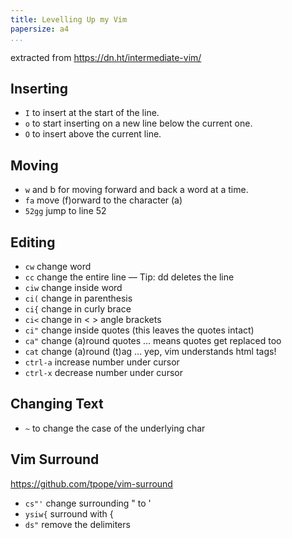 ```yaml
---
title: Levelling Up my Vim
papersize: a4
...
```


extracted from https://dn.ht/intermediate-vim/

## Inserting

* `I` to insert at the start of the line.
* `o` to start inserting on a new line below the current one.
* `O` to insert above the current line.

## Moving

* `w` and b for moving forward and back a word at a time.
* `fa` move (f)orward to the character (a)
* `52gg` jump to line 52

## Editing

* `cw` change word
* `cc` change the entire line — Tip: dd deletes the line
* `ciw` change inside word
* `ci(` change in parenthesis
* `ci{` change in curly brace
* `ci<` change in < > angle brackets
* `ci"` change inside quotes (this leaves the quotes intact)
* `ca"` change (a)round quotes … means quotes get replaced too
* `cat` change (a)round (t)ag … yep, vim understands html tags!
* `ctrl-a` increase number under cursor
* `ctrl-x` decrease number under cursor

## Changing Text

* `~` to change the case of the underlying char

## Vim Surround

https://github.com/tpope/vim-surround

* `cs"'` change surrounding " to '
* `ysiw{` surround with {
* `ds"` remove the delimiters

